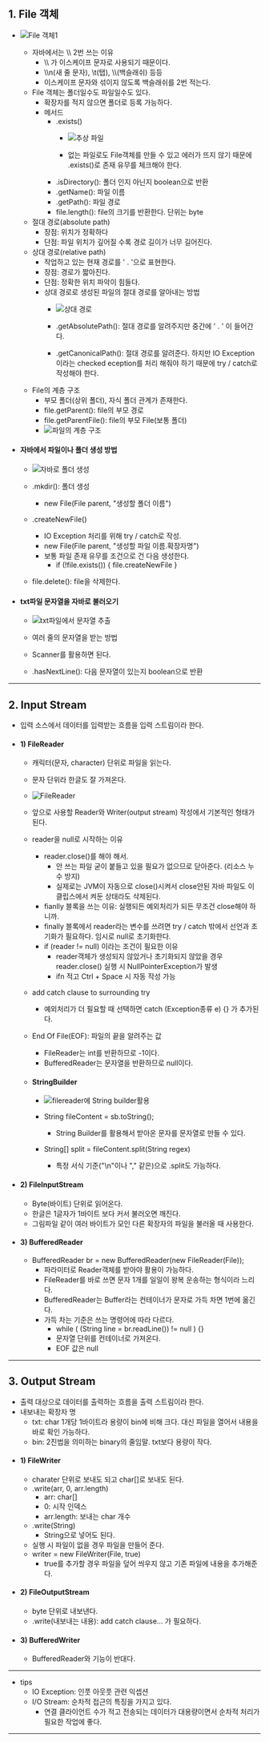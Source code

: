 ## 1. File 객체
- ![File 객체1](https://github.com/user-attachments/assets/339abdb3-9a3e-4275-9fb9-bb4984fc38f2)

	- 자바에서는 \\\\ 2번 쓰는 이유
		- \\\\ 가 이스케이프 문자로 사용되기 때문이다.
		- \\\\n(새 줄 문자), \\t(탭), \\\\(백슬래쉬) 등등
		- 이스케이프 문자와 섞이지 않도록 백슬래쉬를 2번 적는다.
	- File 객체는 폴더일수도 파일일수도 있다.
		- 확장자를 적지 않으면 폴더로 등록 가능하다.
		- 메서드
			- .exists()
				- ![추상 파일](https://github.com/user-attachments/assets/a7202d03-5d3d-4504-81ad-2494e13311e9)

				- 없는 파일로도 File객체를 만들 수 있고 에러가 뜨지 않기 때문에 .exists()로 존재 유무를 체크해야 한다.
			- .isDirectory(): 폴더 인지 아닌지 boolean으로 반환
			- .getName(): 파일 이름 
			- .getPath(): 파일 경로
			- file.length(): file의 크기를 반환한다. 단위는 byte
	- 절대 경로(absolute path)
		- 장점: 위치가 정확하다
		- 단점: 파일 위치가 깊어질 수록 경로 길이가 너무 길어진다.
	- 상대 경로(relative path)
		- 작업하고 있는 현재 경로를 ' . '으로 표현한다.
		- 장점: 경로가 짧아진다.
		- 단점: 정확한 위치 파악이 힘들다.
		- 상대 경로로 생성된 파일의 절대 경로를 알아내는 방법
			- ![상대 경로](https://github.com/user-attachments/assets/6e80b4b6-6fea-49d8-a095-c940a2d3e799)

			- .getAbsolutePath(): 절대 경로를 알려주지만 중간에 ' . ' 이 들어간다.
			- .getCanonicalPath(): 절대 경로를 알려준다. 하지만 IO Exception이라는 checked eception를 처리 해줘야 하기 때문에 try / catch로 작성해야 한다.
	- File의 계층 구조
		- 부모 폴더(상위 폴더), 자식 폴더 관계가 존재한다.
		- file.getParent(): file의 부모 경로
		- file.getParentFile(): file의 부모 File(보통 폴더)
		- ![파일의 계층 구조](https://github.com/user-attachments/assets/f487fb19-b020-453d-a924-e4b147b7fcdd)

- #### 자바에서 파일이나 폴더 생성 방법
	- ![자바로 폴더 생성](https://github.com/user-attachments/assets/07a35772-eb56-43a0-823b-6d88c4f3d879)

	- .mkdir(): 폴더 생성
		- new File(File parent, "생성할 폴더 이름")
	- .createNewFile()
		- IO Exception 처리를 위해 try / catch로 작성.
		- new File(File parent, "생성할 파일 이름.확장자명")
		- 보통 파일 존재 유무를 조건으로 건 다음 생성한다.
			- if (!file.exists()) { file.createNewFile }
	- file.delete(): file을 삭제한다.
- #### txt파일 문자열을 자바로 불러오기
	- ![txt파일에서 문자열 추출](https://github.com/user-attachments/assets/30ac0f4e-a706-437c-a89f-fda0e748cf11)

	- 여러 줄의 문자열을 받는 방법
	- Scanner를 활용하면 된다.
	- .hasNextLine(): 다음 문자열이 있는지 boolean으로 반환

---
## 2. Input Stream
- 입력 소스에서 데이터를 입력받는 흐름을 입력 스트림이라 한다.
- #### 1) FileReader
	- 캐릭터(문자, character) 단위로 파일을 읽는다.
	- 문자 단위라 한글도 잘 가져온다.
	- ![FileReader](https://github.com/user-attachments/assets/09d43e70-736a-40cf-b745-6f126dc2348f)

	- 앞으로 사용할 Reader와 Writer(output stream) 작성에서 기본적인 형태가 된다.
	- reader을 null로 시작하는 이유
		- reader.close()를 해야 해서.
			- 안 쓰는 파일 굳이 붙들고 있을 필요가 없으므로 닫아준다. (리소스 누수 방지)
			- 실제로는 JVM이 자동으로 close()시켜서 close안된 자바 파일도 이클립스에서 켜둔 상태라도 삭제된다.
		- fianlly 블록을 쓰는 이유: 실행되든 예외처리가 되든 무조건 close해야 하니까.
		- finally 블록에서 reader라는 변수를 쓰려면 try / catch 밖에서 선언과 초기화가 필요하다. 임시로 null로 초기화한다.
		- if (reader != null) 이라는 조건이 필요한 이유
			- reader객체가 생성되지 않았거나 초기화되지 않았을 경우 reader.close() 실행 시 NullPointerException가 발생
			- ifn 적고 Ctrl + Space 시 자동 작성 가능
	- add catch clause to surrounding try
		- 예외처리가 더 필요할 때 선택하면 catch (Exception종류 e) {} 가 추가된다.
	- End Of File(EOF): 파일의 끝을 알려주는 값
		- FileReader는 int를 반환하므로 -1이다.
		- BufferedReader는 문자열을 반환하므로 null이다.
	- #### StringBuilder
		- ![filereader에 String builder활용](https://github.com/user-attachments/assets/2a85a744-266f-42ee-9ecc-ab9bb4370f0c)

		- String fileContent = sb.toString();
			- String Builder를 활용해서 받아온 문자를 문자열로 만들 수 있다.
		- String[] split = fileContent.split(String regex)
			- 특정 서식 기준("\\n"이나 "," 같은)으로 .split도 가능하다.
- #### 2) FileInputStream
	- Byte(바이트) 단위로 읽어온다.
	- 한글은 1글자가 1바이트 보다 커서 불러오면 깨진다.
	- 그림파일 같이 여러 바이트가 모인 다른 확장자의 파일을 불러올 때 사용한다.
- #### 3) BufferedReader
	- BufferedReader br = new BufferedReader(new FileReader(File));
		- 파라미터로 Reader객체를 받아야 활용이 가능하다.
		- FileReader를 바로 쓰면 문자 1개를 일일이 왕복 운송하는 형식이라 느리다.
		- BufferedReader는 Buffer라는 컨테이너가 문자로 가득 차면 1번에 옮긴다.
		- 가득 차는 기준은 쓰는 명령어에 따라 다르다.
			- while ( (String line = br.readLine()) != null ) {}
			- 문자열 단위를 컨테이너로 가져온다.
			- EOF 값은 null

---
## 3. Output Stream
- 출력 대상으로 데이터를 출력하는 흐름을 출력 스트림이라 한다.
- 내보내는 확장자 명
	- txt: char 1개당 1바이트라 용량이 bin에 비해 크다. 대신 파일을 열어서 내용을 바로 확인 가능하다.
	- bin: 2진법을 의미하는 binary의 줄임말. txt보다 용량이 작다.
- #### 1) FileWriter
	- charater 단위로 보내도 되고 char\[]로 보내도 된다.
	- .write(arr, 0, arr.length)
		- arr: char\[]
		- 0: 시작 인덱스
		- arr.length: 보내는 char 개수
	- .write(String)
		- String으로 넣어도 된다.
	- 실행 시 파일이 없을 경우 파일을 만들어 준다.
	- writer = new FileWriter(File, true)
		- true를 추가할 경우 파일을 덮어 씌우지 않고 기존 파일에 내용을 추가해준다.
- #### 2) FileOutputStream
	- byte 단위로 내보낸다.
	- .write(내보내는 내용): add catch clause... 가 필요하다.
- #### 3) BufferedWriter
	- BufferedReader와 기능이 반대다.

---

- tips
	- IO Exception: 인풋 아웃풋 관련 익셉션
	- I/O Stream: 순차적 접근의 특징을 가지고 있다. 
		- 연결 클라이언트 수가 적고 전송되는 데이터가 대용량이면서 순차적 처리가 필요한 작업에 좋다.

---
